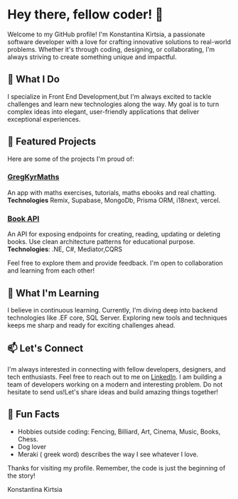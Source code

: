 # Hey there, fellow coder! 👋

Welcome to my GitHub profile! I'm Konstantina Kirtsia, a passionate software developer with a love for crafting innovative solutions to real-world problems. Whether it's through coding, designing, or collaborating, I'm always striving to create something unique and impactful.

## 🚀 What I Do

I specialize in Front End Development,but I'm always excited to tackle challenges and learn new technologies along the way. My goal is to turn complex ideas into elegant, user-friendly applications that deliver exceptional experiences.

## 🌟 Featured Projects

Here are some of the projects I'm proud of:

### [GregKyrMaths](https://github.com/kwnstantina/maths-joy)
An app with maths exercises, tutorials, maths ebooks and real chatting.
**Technologies** Remix, Supabase, MongoDb, Prisma ORM, i18next, vercel.

### [Book API](https://github.com/kwnstantina/book_api)
An API for exposing endpoints for creating, reading, updating or deleting books. Use clean architecture patterns for educational purpose.
**Technologies**: .NE, C#, Mediator,CQRS


Feel free to explore them and provide feedback. I'm open to collaboration and learning from each other!

## 🌱 What I'm Learning

I believe in continuous learning. Currently, I'm diving deep into backend technologies like .EF core, SQL Server. Exploring new tools and techniques keeps me sharp and ready for exciting challenges ahead.

## 📫 Let's Connect

I'm always interested in connecting with fellow developers, designers, and tech enthusiasts. Feel free to reach out to me on [LinkedIn](linkedin.com/in/konstantina-kirtsia). 
I am building a team of developers working on a modern and interesting problem. Do not hesitate to send us!Let's share ideas and build amazing things together!

## 🎨 Fun Facts
- Hobbies outside coding:  Fencing, Billiard, Art, Cinema, Music, Books, Chess.
- Dog lover
- Meraki ( greek word) describes the way I see whatever I love.

Thanks for visiting my profile. Remember, the code is just the beginning of the story!

<p style={{color:'red'}}> Konstantina Kirtsia</p>
